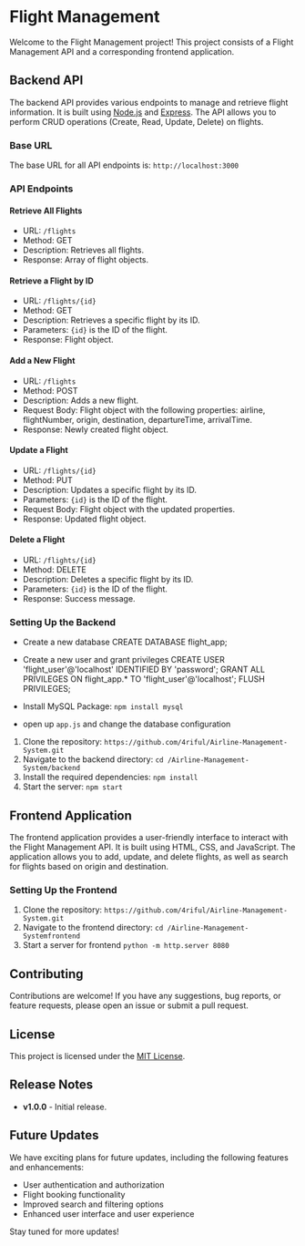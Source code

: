 # Flight Management

Welcome to the Flight Management project! This project consists of a Flight Management API and a corresponding frontend application.

## Backend API

The backend API provides various endpoints to manage and retrieve flight information. It is built using [Node.js](https://nodejs.org/) and [Express](https://expressjs.com/). The API allows you to perform CRUD operations (Create, Read, Update, Delete) on flights.

### Base URL

The base URL for all API endpoints is: `http://localhost:3000`

### API Endpoints

#### Retrieve All Flights

- URL: `/flights`
- Method: GET
- Description: Retrieves all flights.
- Response: Array of flight objects.

#### Retrieve a Flight by ID

- URL: `/flights/{id}`
- Method: GET
- Description: Retrieves a specific flight by its ID.
- Parameters: `{id}` is the ID of the flight.
- Response: Flight object.

#### Add a New Flight

- URL: `/flights`
- Method: POST
- Description: Adds a new flight.
- Request Body: Flight object with the following properties: airline, flightNumber, origin, destination, departureTime, arrivalTime.
- Response: Newly created flight object.

#### Update a Flight

- URL: `/flights/{id}`
- Method: PUT
- Description: Updates a specific flight by its ID.
- Parameters: `{id}` is the ID of the flight.
- Request Body: Flight object with the updated properties.
- Response: Updated flight object.

#### Delete a Flight

- URL: `/flights/{id}`
- Method: DELETE
- Description: Deletes a specific flight by its ID.
- Parameters: `{id}` is the ID of the flight.
- Response: Success message.

### Setting Up the Backend

- Create a new database 
CREATE DATABASE flight_app;

- Create a new user and grant privileges
CREATE USER 'flight_user'@'localhost' IDENTIFIED BY 'password';
GRANT ALL PRIVILEGES ON flight_app.* TO 'flight_user'@'localhost';
FLUSH PRIVILEGES;

- Install MySQL Package: 
`npm install mysql`

- open up `app.js` and change the database configuration



1. Clone the repository: `https://github.com/4riful/Airline-Management-System.git`
2. Navigate to the backend directory: `cd /Airline-Management-System/backend`
3. Install the required dependencies: `npm install`
4. Start the server: `npm start`

## Frontend Application

The frontend application provides a user-friendly interface to interact with the Flight Management API. It is built using HTML, CSS, and JavaScript. The application allows you to add, update, and delete flights, as well as search for flights based on origin and destination.

### Setting Up the Frontend

1. Clone the repository: `https://github.com/4riful/Airline-Management-System.git`
2. Navigate to the frontend directory: `cd /Airline-Management-Systemfrontend`
3. Start a server for frontend `python -m http.server 8080`

## Contributing

Contributions are welcome! If you have any suggestions, bug reports, or feature requests, please open an issue or submit a pull request.

## License

This project is licensed under the [MIT License](LICENSE).

## Release Notes

- **v1.0.0** - Initial release.

## Future Updates

We have exciting plans for future updates, including the following features and enhancements:

- User authentication and authorization
- Flight booking functionality
- Improved search and filtering options
- Enhanced user interface and user experience

Stay tuned for more updates!

